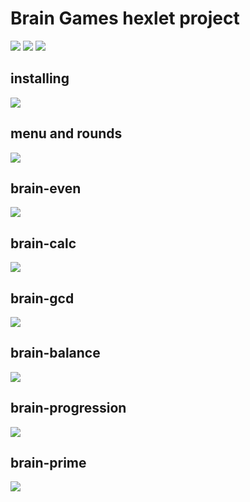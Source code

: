 # Brain Games hexlet project
<a href="https://codeclimate.com/github/valeriySeregin/project-lvl1-s344/maintainability"><img src="https://api.codeclimate.com/v1/badges/02d5875d6169d702253a/maintainability" /></a>
<a href="https://codeclimate.com/github/valeriySeregin/project-lvl1-s344/test_coverage"><img src="https://api.codeclimate.com/v1/badges/02d5875d6169d702253a/test_coverage" /></a>
<a href="https://travis-ci.org/valeriySeregin/project-lvl1-s344"><img src="https://travis-ci.org/valeriySeregin/project-lvl1-s344.svg?branch=master"></a>

## installing
<a href="https://asciinema.org/a/e9MyZFLWBOkNmoS80JweB1FGA" target="_blank"><img src="https://asciinema.org/a/e9MyZFLWBOkNmoS80JweB1FGA.png" /></a>

## menu and rounds
<a href="https://asciinema.org/a/dnH4JTwTtgOyakgjmB16l6ZQN" target="_blank"><img src="https://asciinema.org/a/dnH4JTwTtgOyakgjmB16l6ZQN.png" /></a>

## brain-even
<a href="https://asciinema.org/a/qRPcpsCCS3Fj6QQiti5KyazTE" target="_blank"><img src="https://asciinema.org/a/qRPcpsCCS3Fj6QQiti5KyazTE.png" /></a>

## brain-calc
<a href="https://asciinema.org/a/8gFcyl4PcbOVPLAZdj5jmzP3R" target="_blank"><img src="https://asciinema.org/a/8gFcyl4PcbOVPLAZdj5jmzP3R.png" /></a>

## brain-gcd
<a href="https://asciinema.org/a/pKDUJpTxyUTzFwuwOF9BvgoAI" target="_blank"><img src="https://asciinema.org/a/pKDUJpTxyUTzFwuwOF9BvgoAI.png" /></a>

## brain-balance
<a href="https://asciinema.org/a/oXzSoHjAbzbmmknxfE72XmZ4S" target="_blank"><img src="https://asciinema.org/a/oXzSoHjAbzbmmknxfE72XmZ4S.png" /></a>

## brain-progression
<a href="https://asciinema.org/a/0q5E3h6dR6ukiMV5jg0QQ0C0p" target="_blank"><img src="https://asciinema.org/a/0q5E3h6dR6ukiMV5jg0QQ0C0p.png" /></a>

## brain-prime
<a href="https://asciinema.org/a/n9wklbT33Dt1sDbKrWFS4ursM" target="_blank"><img src="https://asciinema.org/a/n9wklbT33Dt1sDbKrWFS4ursM.png" /></a>